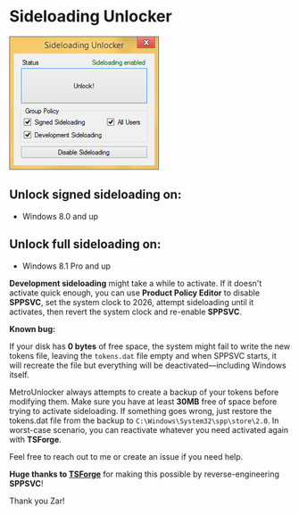 
# Sideloading Unlocker

![Preview](MetroUnlocker.png "Sideloading Unlocker")

## Unlock signed sideloading on:

- Windows 8.0 and up


## Unlock full sideloading on:

- Windows 8.1 Pro and up

**Development sideloading** might take a while to activate. If it doesn't activate quick enough, you can use **Product Policy Editor** to disable **SPPSVC**, set the system clock to 2026, attempt sideloading until it activates, then revert the system clock and re-enable **SPPSVC**.

**Known bug:**

If your disk has **0 bytes** of free space, the system might fail to write the new tokens file, leaving the `tokens.dat` file empty and when SPPSVC starts, it will recreate the file but everything will be deactivated—including Windows itself.

MetroUnlocker always attempts to create a backup of your tokens before modifying them. Make sure you have at least **30MB** free of space before trying to activate sideloading. If something goes wrong, just restore the tokens.dat file from the backup to `C:\Windows\System32\spp\store\2.0`. In worst-case scenario, you can reactivate whatever you need activated again with **TSForge**.

Feel free to reach out to me or create an issue if you need help.

**Huge thanks to [TSForge](https://github.com/massgravel/TSforge)** for making this possible by reverse-engineering **SPPSVC**!

Thank you Zar!
